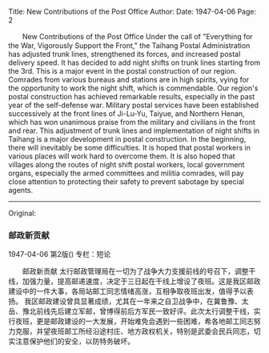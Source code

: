 Title: New Contributions of the Post Office
Author:
Date: 1947-04-06
Page: 2

　　New Contributions of the Post Office
    Under the call of "Everything for the War, Vigorously Support the Front," the Taihang Postal Administration has adjusted trunk lines, strengthened its forces, and increased postal delivery speed. It has decided to add night shifts on trunk lines starting from the 3rd. This is a major event in the postal construction of our region. Comrades from various bureaus and stations are in high spirits, vying for the opportunity to work the night shift, which is commendable.
    Our region's postal construction has achieved remarkable results, especially in the past year of the self-defense war. Military postal services have been established successively at the front lines of Ji-Lu-Yu, Taiyue, and Northern Henan, which has won unanimous praise from the military and civilians in the front and rear. This adjustment of trunk lines and implementation of night shifts in Taihang is a major development in postal construction. In the beginning, there will inevitably be some difficulties. It is hoped that postal workers in various places will work hard to overcome them. It is also hoped that villages along the routes of night shift postal workers, local government organs, especially the armed committees and militia comrades, will pay close attention to protecting their safety to prevent sabotage by special agents.



<hr /> 

Original: 


### 邮政新贡献

1947-04-06
第2版()
专栏：短论

　　邮政新贡献
    太行邮政管理局在一切为了战争大力支援前线的号召下，调整干线，加强力量，提高邮递速度，决定于三日起在干线上增设了夜班。这是我区邮政建设中的一件大事，各局站邮工同志情绪高涨，互相争取夜班出发，值得予以表扬。
    我区邮政建设曾具显著成绩，尤其在一年来之自卫战争中，在冀鲁豫、太岳、豫北前线先后建立军邮，曾博得前后方军民一致好评。此次太行调整干线，实行夜班，更是邮政建设的一大发展，开始难免会遇到一些困难，希各地邮工同志努力克服，并望夜班邮工所经沿途村庄、地方政权机关，特别是武委会民兵同志，切实注意保护他们的安全，以防特务破坏。
